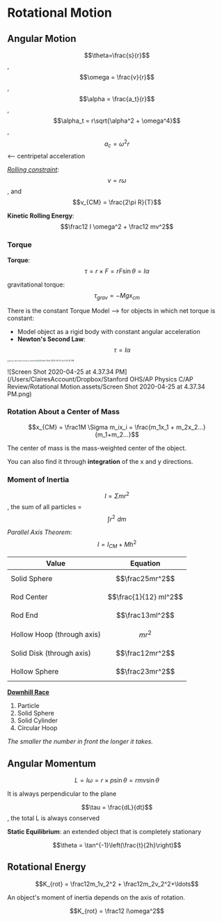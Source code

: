 # Rotational Motion

## Angular Motion

$$\theta=\frac{s}{r}$$, $$\omega = \frac{v}{r}$$, $$\alpha = \frac{a_t}{r}$$, $$\alpha_t = r\sqrt{\alpha^2 + \omega^4}$$, $$a_c = \omega^2r$$ <-- centripetal acceleration

<u>*Rolling constraint*</u>: $$v = r\omega$$, and $$v_{CM} = \frac{2\pi R}{T}$$ 

**Kinetic Rolling Energy**: $$\frac12 I \omega^2 + \frac12 mv^2$$

### Torque

**Torque**: $$\tau = r \times F = rF\sin\theta = I\alpha$$

gravitational torque: $$\tau_{grav} = -Mgx_{cm}$$ 

There is the constant Torque Model --> for objects in which net torque is constant:

- Model object as a rigid body with constant angular acceleration
- **Newton's Second Law**: $$\tau = I\alpha$$

<img src="/Users/ClairesAccount/Dropbox/Stanford OHS/AP Physics C/AP Review/Rotational Motion.assets/Screen Shot 2020-04-25 at 4.28.39 PM.png" alt="Screen Shot 2020-04-25 at 4.28.39 PM" style="zoom:25%;" /><img src="/Users/ClairesAccount/Dropbox/Stanford OHS/AP Physics C/AP Review/Rotational Motion.assets/Screen Shot 2020-04-25 at 4.26.26 PM.png" alt="Screen Shot 2020-04-25 at 4.26.26 PM" style="zoom:30%;" />

![Screen Shot 2020-04-25 at 4.37.34 PM](/Users/ClairesAccount/Dropbox/Stanford OHS/AP Physics C/AP Review/Rotational Motion.assets/Screen Shot 2020-04-25 at 4.37.34 PM.png)

### Rotation About a Center of Mass

$$x_{CM} = \frac1M \Sigma m_ix_i = \frac{m_1x_1 + m_2x_2...}{m_1+m_2...}$$ 

The center of mass is the mass-weighted center of the object. 

You can also find it through **integration** of the x and y directions. 

### Moment of Inertia

$$I = \Sigma mr^2$$, the sum of all particles = $$\int r^2\,\,dm$$ 

*Parallel Axis Theorem*: $$I = I_{CM} + Mh^2$$ 

| Value                      | Equation              |
| -------------------------- | --------------------- |
| Solid Sphere               | $$\frac25mr^2$$       |
| Rod Center                 | $$\frac{1}{12} ml^2$$ |
| Rod End                    | $$\frac13ml^2$$       |
| Hollow Hoop (through axis) | $$mr^2$$              |
| Solid Disk (through axis)  | $$\frac12mr^2$$       |
| Hollow Sphere              | $$\frac23mr^2$$       |

**<u>Downhill Race</u>**

1. Particle
2. Solid Sphere
3. Solid Cylinder
4. Circular Hoop

*The smaller the number in front the longer it takes.* 

## Angular Momentum

$$L = I\omega = r\times p\sin\theta = rmv\sin\theta$$

It is always perpendicular to the plane

$$\tau = \frac{dL}{dt}$$, the total L is always conserved

**Static Equilibrium**: an extended object that is completely stationary

$$\theta = \tan^{-1}\left(\frac{t}{2h}\right)$$

## Rotational Energy

$$K_{rot} = \frac12m_1v_2^2 + \frac12m_2v_2^2+\ldots$$

An object's moment of inertia depends on the axis of rotation.

$$K_{rot} = \frac12 I\omega^2$$



